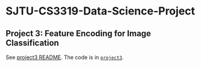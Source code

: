 # SJTU-CS3319-Data-Science-Project

## Project 3: Feature Encoding for Image Classification
See [project3 README](./project3/README.md). The code is in [`project3`](./project3/).